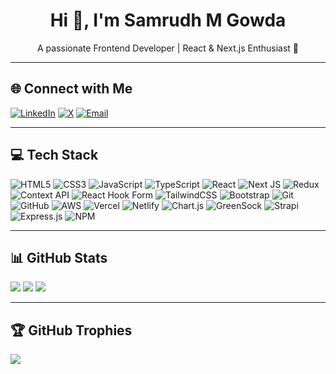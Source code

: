 <h1 align="center">Hi 👋, I'm Samrudh M Gowda</h1>
<p align="center">
  A passionate Frontend Developer | React & Next.js Enthusiast 🚀
</p>

---

## 🌐 Connect with Me

[![LinkedIn](https://img.shields.io/badge/LinkedIn-%230077B5.svg?style=for-the-badge&logo=linkedin&logoColor=white)](https://linkedin.com/in/SamrudhMGowda) 
[![X](https://img.shields.io/badge/X-black.svg?style=for-the-badge&logo=X&logoColor=white)](https://x.com/Samrudh_gowda_) 
[![Email](https://img.shields.io/badge/Email-D14836?style=for-the-badge&logo=gmail&logoColor=white)](mailto:samrudhmgowda61@gmail.com)

---

## 💻 Tech Stack

![HTML5](https://img.shields.io/badge/HTML5-E34F26?style=plastic&logo=html5&logoColor=white)
![CSS3](https://img.shields.io/badge/CSS3-1572B6?style=plastic&logo=css3&logoColor=white)
![JavaScript](https://img.shields.io/badge/JavaScript-F7DF1E?style=plastic&logo=javascript&logoColor=black)
![TypeScript](https://img.shields.io/badge/TypeScript-007ACC?style=plastic&logo=typescript&logoColor=white)
![React](https://img.shields.io/badge/React-20232a?style=plastic&logo=react&logoColor=61DAFB)
![Next JS](https://img.shields.io/badge/Next-black?style=plastic&logo=next.js&logoColor=white)
![Redux](https://img.shields.io/badge/Redux-593d88?style=plastic&logo=redux&logoColor=white)
![Context API](https://img.shields.io/badge/Context--API-000000?style=plastic&logo=react)
![React Hook Form](https://img.shields.io/badge/React_Hook_Form-EC5990?style=plastic&logo=reacthookform&logoColor=white)
![TailwindCSS](https://img.shields.io/badge/Tailwind_CSS-38B2AC?style=plastic&logo=tailwind-css&logoColor=white)
![Bootstrap](https://img.shields.io/badge/Bootstrap-7952B3?style=plastic&logo=bootstrap&logoColor=white)
![Git](https://img.shields.io/badge/Git-F05033?style=plastic&logo=git&logoColor=white)
![GitHub](https://img.shields.io/badge/GitHub-181717?style=plastic&logo=github&logoColor=white)
![AWS](https://img.shields.io/badge/AWS-FF9900?style=plastic&logo=amazonaws&logoColor=white)
![Vercel](https://img.shields.io/badge/Vercel-000000?style=plastic&logo=vercel&logoColor=white)
![Netlify](https://img.shields.io/badge/Netlify-00C7B7?style=plastic&logo=netlify&logoColor=white)
![Chart.js](https://img.shields.io/badge/Chart.js-F5788D?style=plastic&logo=chart.js&logoColor=white)
![GreenSock](https://img.shields.io/badge/GSAP-88CE02?style=plastic&logo=greensock&logoColor=white)
![Strapi](https://img.shields.io/badge/Strapi-2E7EEA?style=plastic&logo=strapi&logoColor=white)
![Express.js](https://img.shields.io/badge/Express.js-404d59?style=plastic&logo=express&logoColor=white)
![NPM](https://img.shields.io/badge/NPM-CB3837?style=plastic&logo=npm&logoColor=white)

---

## 📊 GitHub Stats

![](https://github-readme-stats.vercel.app/api?username=Samrudhmg&theme=blue_navy&hide_border=false&include_all_commits=true&count_private=true)
![](https://github-readme-streak-stats.herokuapp.com/?user=Samrudhmg&theme=blue_navy&hide_border=false)
![](https://github-readme-stats.vercel.app/api/top-langs/?username=Samrudhmg&theme=blue_navy&hide_border=false&layout=compact)

---

## 🏆 GitHub Trophies

![](https://github-profile-trophy.vercel.app/?username=Samrudhmg&theme=radical&no-frame=false&no-bg=true&margin-w=4)

